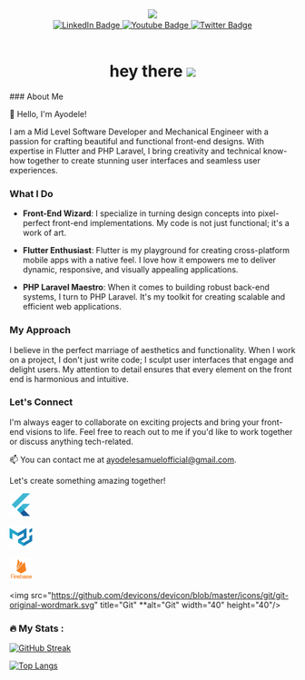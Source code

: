 
<div id="header" align="center">
  <img src="https://media.giphy.com/media/vLlpbDafjgHystuJ0a/giphy.gif" width="100"/>
</div>

<div id="badges" align="center">
  <a href="your-linkedin-URL">
    <img src="https://img.shields.io/badge/LinkedIn-blue?style=for-the-badge&logo=linkedin&logoColor=white" alt="LinkedIn Badge"/>
  </a>
  <a href="your-youtube-URL">
    <img src="https://img.shields.io/badge/YouTube-red?style=for-the-badge&logo=youtube&logoColor=white" alt="Youtube Badge"/>
  </a>
  <a href="your-twitter-URL">
    <img src="https://img.shields.io/badge/Twitter-blue?style=for-the-badge&logo=twitter&logoColor=white" alt="Twitter Badge"/>
  </a>
  <div id "visits" align="center">
     <img src="https://komarev.com/ghpvc/?username=Asfemi&style=flat-square&color=blue" alt=""/>
  <div>
  <h1>
     hey there
     <img src="https://media.giphy.com/media/hvRJCLFzcasrR4ia7z/giphy.gif" width="30px"/>
  </h1>
</div>




<div id "body" align=left>
### About Me

👋 Hello, I'm Ayodele!

I am a Mid Level Software Developer and Mechanical Engineer with a passion for crafting beautiful and functional front-end designs. With expertise in Flutter and PHP Laravel, I bring creativity and technical know-how together to create stunning user interfaces and seamless user experiences.

### What I Do

- **Front-End Wizard**: I specialize in turning design concepts into pixel-perfect front-end implementations. My code is not just functional; it's a work of art.

- **Flutter Enthusiast**: Flutter is my playground for creating cross-platform mobile apps with a native feel. I love how it empowers me to deliver dynamic, responsive, and visually appealing applications.

- **PHP Laravel Maestro**: When it comes to building robust back-end systems, I turn to PHP Laravel. It's my toolkit for creating scalable and efficient web applications.

### My Approach

I believe in the perfect marriage of aesthetics and functionality. When I work on a project, I don't just write code; I sculpt user interfaces that engage and delight users. My attention to detail ensures that every element on the front end is harmonious and intuitive.

### Let's Connect

I'm always eager to collaborate on exciting projects and bring your front-end visions to life. Feel free to reach out to me if you'd like to work together or discuss anything tech-related.

📫 You can contact me at ayodelesamuelofficial@gmail.com.

Let's create something amazing together!
    </div>

<div id "body1" align=left>
  <img src="https://github.com/devicons/devicon/blob/master/icons/flutter/flutter-original.svg" title="Flutter" alt="Flutter" width="40" height="40"/>&nbsp;
  
  <img src="https://github.com/devicons/devicon/blob/master/icons/materialui/materialui-original.svg" title="Material UI" alt="Material UI" width="40" height="40"/>&nbsp;
  
  <img src="https://github.com/devicons/devicon/blob/master/icons/firebase/firebase-plain-wordmark.svg" title="Firebase" alt="Firebase" width="40" height="40"/>&nbsp;
  
  <img src="https://github.com/devicons/devicon/blob/master/icons/git/git-original-wordmark.svg" title="Git" **alt="Git" width="40" height="40"/>

### :fire: My Stats :
[![GitHub Streak](https://streak-stats.demolab.com/?user=Asfemi)](https://git.io/streak-stats)


[![Top Langs](https://github-readme-stats.vercel.app/api/top-langs/?username=Asfemi)](https://github.com/anuraghazra/github-readme-stats)
    
</div>






